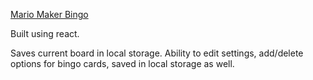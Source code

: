 [Mario Maker Bingo](https://www.mariomakerbingo.com)

Built using react.

Saves current board in local storage. 
Ability to edit settings, add/delete options for bingo cards, saved in local storage as well.
